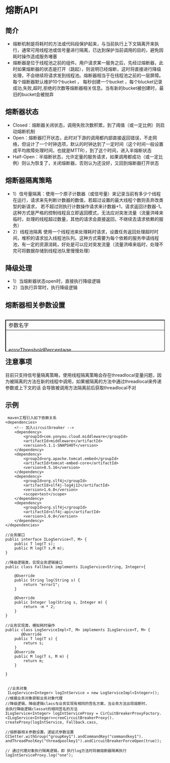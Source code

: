 # 熔断API

## 简介

* 熔断机制是将耗时的方法或代码段保护起来，与当前执行上下文隔离开来执行，通常可用线程池或信号量进行隔离，已达到保护当前调用的目的，避免因耗时操作造成服务堵塞
* 熔断器是位于线程池之前的组件。用户请求某一服务之后，先经过熔断器，此时如果熔断器的状态是打开（跳起），则说明已经熔断，这时将直接进行降级处理，不会继续将请求发到线程池。熔断器相当于在线程池之前的一层屏障。每个熔断器默认维护10个bucket ，
每秒创建一个bucket ，每个blucket记录成功,失败,超时,拒绝的次数等熔断器相关信息。当有新的bucket被创建时，最旧的bucket会被抛弃

## 熔断器状态

* Closed：熔断器关闭状态，调用失败次数积累，到了阈值（或一定比例）则启动熔断机制
* Open：熔断器打开状态，此时对下游的调用都内部直接返回错误，不走网络，但设计了一个时钟选项，默认的时钟达到了一定时间（这个时间一般设置成平均故障处理时间，也就是MTTR），到了这个时间，进入半熔断状态
* Half-Open：半熔断状态，允许定量的服务请求，如果调用都成功（或一定比例）则认为恢复了，关闭熔断器，否则认为还没好，又回到熔断器打开状态

## 熔断器隔离策略
* 1）信号量隔离：使用一个原子计数器（或信号量）来记录当前有多少个线程在运行，请求来先判断计数器的数值，若超过设置的最大线程个数则丢弃改类型的新请求，
   若不超过则执行计数操作请求来计数器+1，请求返回计数器-1。这种方式是严格的控制线程且立即返回模式，无法应对突发流量（流量洪峰来临时，处理的线程超过数量，其他的请求会直接返回，不继续去请求依赖的服务）
* 2）线程池隔离
   使用一个线程池来处理耗时请求，设置任务返回处理超时时间，堆积的请求加入线程池队列。这种方式需要为每个依赖的服务申请线程池，有一定的资源消耗，好处是可以应对突发流量（流量洪峰来临时，处理不完可将数据存储到线程池队里慢慢处理）

## 降级处理
+ 1）当熔断器状态open时，直接执行降级逻辑
+ 2）当执行异常时，执行降级逻辑

## 熔断器相关参数设置
<table border="1px" align="left" bordercolor="black" width="80%" height="100px">
<tr align="left"><td>参数名字</td><td>作用</td><td>备注</td></tr>
<tr align="left"><td>errorThresholdPercentage</td> <td>失败率达到多少百分比后熔断, 主要根据依赖重要性进行调整</td>  <td>默认值：50</td> </tr>
<tr align="left"><td>forceClosed</td><td>是否强制关闭熔断</td> <td>如果是强依赖，应该设置为 true</td> </tr>
<tr align="left">  <td>requestVolumeThreshold</td><td>熔断触发的最小个数/10s</td>  <td>默认值：20</td>   </tr>
<tr align="left">  <td>sleepWindowInMilliseconds</td><td>熔断多少秒后去尝试请求</td>  <td>默认值：5000</td>  </tr>
<tr align="left">  <td>commandKey</td><td>熔断器名称</td>  <td>默认值：当前执行方法名</td> </tr>
<tr align="left">  <td>coreSize</td><td>线程池coreSize</td>  <td>默认值：10，线程池隔离有效</td>   </tr>
<tr align="left">  <td>execution.isolation.semaphore.maxConcurrentRequests</td><td>信号量最大并发度</td>  <td>默认值：10</td>  </tr>
<tr align="left">  <td>execution.isolation.strategy</td><td>隔离策略，SEMAPHORE模式有效，默认值： 默认使用THREAD模式，以下几种可以使用SEMAPHORE模式： 
		                                                                                                    只想控制并发度
		                                                                                                    外部的方法已经做了线程隔离	    
		                                                                                                    调用的是本地方法或者可靠度非常高、耗时特别小的方法</td> <td>&nbsp;</td> </tr>
<tr align="left">  <td>execution.isolation.thread.interruptOnTimeout</td><td>是否打开超时线程中断</td>  <td>THREAD模式有效</td>  </tr>
<tr align="left">  <td>execution.isolation.thread.timeoutInMilliseconds</td><td>超时时间</td>  <td> 默认值：1000,在THREAD模式下，达到超时时间，可以中断在SEMAPHORE模式下，会等待执行完成后，再去判断是否超时</td> </tr>
<tr align="left">  <td>execution.timeout.enabled</td><td>是否打开超时	 </td>  <td></td></tr>
<tr align="left">  <td>fallback.isolation.semaphore.maxConcurrentRequests</td><td>fallback最大并发度	   </td>  <td> 默认值：10,如果使用正数，队列将从SynchronizeQueue改为LinkedBlockingQueue</td></tr>
<tr align="left">  <td>groupKey</td><td>表示所属的group，一个group共用线程池	 </td>  <td>  默认值：getClass().getSimpleName()</tr>

<tr align="left">  <td>hystrix.command.default.metrics.rollingStats.timeInMilliseconds </td><td>设置统计的时间窗口值的毫秒值,默认10000。</td><td> circuit break 的打开会根据1个rolling window的统计来计算。若rolling window被设为10000毫秒，则rolling window会被分成n个buckets，每个bucket包含success，failure，timeout，rejection的次数的统计信息。</td></tr>

<tr align="left">  <td>maxQueueSize</td><td>请求等待队列 </td>  <td> 默认值：-1</td></tr>
	                                                                                                     
                    	                                
<tr align="left">  <td>hystrix.command.default.metrics.rollingStats.numBuckets </td><td> 设置一个rolling window被划分的数量 </td><td>&nbsp;</td> </tr>
<tr align="left">  <td>hystrix.commanddefaultmetricshealthSnapshot.intervalInMilliseconds</td><td>记录health 快照（用来统计成功和错误绿）的间隔</td>   <td>默认500ms</td></tr>
</table>

## 注意事项
目前只支持信号量隔离策略，使用线程隔离策略会存在threadlocal变量问题，因为被隔离的方法在新的线程中调用，如果被隔离的方法中通过threadlocal来传递参数或上下文的话
会导致被调用方法隔离前后获取threadlocal不对

## 示例

     maven工程引入如下依赖关系
	<dependencies>
		<!-- 加入circuitbreaker -->
		<dependency>
			<groupId>com.yonyou.cloud.middleware</groupId>
			<artifactId>middleware</artifactId>
			<version>5.1.1-SNAPSHOT</version>
		</dependency>
		<dependency>
			<groupId>org.apache.tomcat.embed</groupId>
			<artifactId>tomcat-embed-core</artifactId>
			<version>8.5.16</version>
		</dependency>
		<dependency>
			<groupId>org.slf4j</groupId>
			<artifactId>slf4j-log4j12</artifactId>
			<version>1.6.0</version>
			<scope>test</scope>
		</dependency>
		<dependency>
			<groupId>org.slf4j</groupId>
			<artifactId>slf4j-api</artifactId>
			<version>1.6.0</version>
		</dependency>
	</dependencies>

	//业务接口
	public interface ILogService<T, M> {
		public T log(T s);
		public M log(T s,M m);
	}
	
	//降级逻辑类，实现业务逻辑接口
	public class Fallback implements ILogService<String, Integer>{
	
		@Override
		public String log(String s) {
			return "error1";
		}
	
		@Override
		public Integer log(String s, Integer m) {
			return -m * 2;
		}
	}
	
	//业务实现类，模拟耗时操作
	public class LogServiceImpl<T, M> implements ILogService<T, M> {
	       @Override
		public T log(T s) {
			return s;
		}
		@Override
		public M log(T s, M m) {
			return m;
		}
	
	}


	 //业务对象
	 ILogService<Integer> logIntService = new LogServiceImpl<Integer>();
	//根据业务对象获取业务对象代理
	//降级逻辑，降级逻辑class与业务实现有相同的签名方案，当业务方法出现熔断时，
	会执行降级逻辑classat的相同签名的方法
	ILogService<Integer> logIntServiceProxy = CirCuitBreakerProxyFactory.
	<ILogService<Integer>>creeCircuitBreakerProxy().
	createProxy(logIntService, Fallback.cass,
	
	//熔断器相关参数设置，递延式参数设置
	CCSetter.withGroup("groupKey1").andCommandKey("commandkey1").
	andThreadPoolKey("threadpoolkey1").andCircuitBreakerForceOpen(true));
	
	// 通过代理对象执行隔离逻辑，即 执行log方法时将被熔断器隔离执行
	logIntServiceProxy.log("one");


